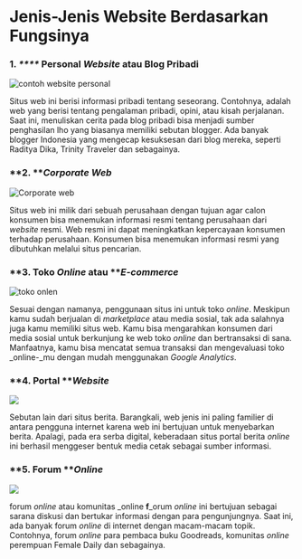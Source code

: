 # Jenis-Jenis Website Berdasarkan Fungsinya

### **1. **_****_** Personal **_**Website**_** atau Blog Pribadi**

![contoh website personal](https://psti.unisayogya.ac.id/wp-content/uploads/2020/12/e60b8bf6dc8f89d32379a1908e83f2e3.jpg)

Situs web ini berisi informasi pribadi tentang seseorang. Contohnya, adalah web yang berisi tentang pengalaman pribadi, opini, atau kisah perjalanan. Saat ini, menuliskan cerita pada blog pribadi bisa menjadi sumber penghasilan lho yang biasanya memiliki sebutan blogger. Ada banyak blogger Indonesia yang mengecap kesuksesan dari blog mereka, seperti Raditya Dika, Trinity Traveler dan sebagainya.

### **2. **_**Corporate Web**_

![Corporate web](https://www.vandelaydesign.com/wp-content/uploads/iti.jpg)

Situs web ini milik dari sebuah perusahaan dengan tujuan agar calon konsumen bisa menemukan informasi resmi tentang perusahaan dari _website_ resmi. Web resmi ini dapat meningkatkan kepercayaan konsumen terhadap perusahaan. Konsumen bisa menemukan informasi resmi yang dibutuhkan melalui situs pencarian.

### **3. Toko **_**Online**_** atau **_**E-commerce**_

![toko onlen](https://yogikhayan.id/wp-content/uploads/2019/12/viotoko\_homepage-768x605.png)

Sesuai dengan namanya, penggunaan situs ini untuk toko _online_. Meskipun kamu sudah berjualan di _marketplace_ atau media sosial, tak ada salahnya juga kamu memiliki situs web. Kamu bisa mengarahkan konsumen dari media sosial untuk berkunjung ke web toko _online_ dan bertransaksi di sana. Manfaatnya, kamu bisa mencatat semua transaksi dan mengevaluasi toko _online-_mu dengan mudah menggunakan _Google Analytics_.

### **4. Portal **_**Website**_

![](http://assets.kompasiana.com/items/album/2016/03/11/detik-1-56e232b0529773fa1b6dd5a0.jpg?v=600\&t=o?t=o\&v=110)

Sebutan lain dari situs berita. Barangkali, web jenis ini paling familier di antara pengguna internet karena web ini bertujuan untuk menyebarkan berita. Apalagi, pada era serba digital, keberadaan situs portal berita _online_ ini berhasil menggeser bentuk media cetak sebagai sumber informasi.



### **5. Forum **_**Online**_

![](https://cdn.antaranews.com/cache/800x533/2018/08/40AACD0B-E08A-41B0-8890-713C459B24EE.jpeg)

forum _online_ atau komunitas _online **f**_orum _online_ ini bertujuan sebagai sarana diskusi dan bertukar informasi dengan para pengunjungnya. Saat ini, ada banyak forum _online_ di internet dengan macam-macam topik. Contohnya, forum _online_ para pembaca buku Goodreads, komunitas _online_ perempuan Female Daily dan sebagainya.
